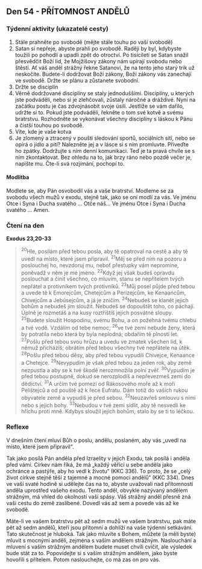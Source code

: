 ## Den 54 - PŘÍTOMNOST ANDĚLŮ

### Týdenní aktivity (ukazatelé cesty)

1. Stále prahněte po svobodě (mějte stále touhu po vaší svobodě)
1. Satan si nepřeje, abyste prahli po svobodě. Raději by byl, kdybyste toužili po pohodlí a upadli zpět do otroctví. Po tisíciletí se Satan snažil přesvědčit Boží lid, že Mojžíšovy zákony nám upírají svobodu nebo štěstí. Ať váš anděl strážný řekne Satanovi, že na tento jeho starý trik už neskočíte. Budete-li dodržovat Boží zákony, Boží zákony vás zanechají ve svobodě. Držte se plánu a zůstanete svobodní.
1. Držte se disciplín
1. Věrně dodržované disciplíny se staly jednoduššími. Disciplíny, u kterých jste podváděli, nebo si je zlehčovali, zůstaly náročné a dráždivé. Nyní na začátku postu je čas zdvojnásobit svoje úsilí. Jestliže se vám dařilo, udržte si to. Pokud jste podváděli, řekněte o tom své kotvě a svému bratrstvu. Rozhodněte se vykonávat všechny disciplíny s láskou k Pánu a čistší touhou po svobodě.
1. Víte, kde je vaše kotva
1. Je zlomený a ztracený v poušti sledování sportů, sociálních sítí, nebo se opírá o jídlo a pití? Nalezněte jej a v lásce si s ním promluvte. Přiveďte ho zpátky. Dodržujte s ním denní komunikaci. Teď je ta pravá chvíle se s ním zkontaktovat. Bez ohledu na to, jak brzy ráno nebo pozdě večer je, napište mu. Čte-li svá rozjímání, pochopí to.

#### Modlitba

Modlete se, aby Pán osvobodil vás a vaše bratrství.
Modleme se za svobodu všech mužů v exodu, stejně tak, jako se oni modlí za vás.
Ve jménu Otce i Syna i Ducha svatého … Otče náš… Ve jménu Otce i Syna i Ducha svatého … Amen.

### Čtení na den

**Exodus 23,20-33**

> <sup>20</sup>Hle, posílám před tebou posla, aby tě opatroval na cestě a aby tě uvedl na místo, které jsem připravil.
> <sup>21</sup>Měj se před ním na pozoru a poslouchej ho, nevzdoruj mu, neboť přestupky vám nepromine, poněvadž v něm je mé jméno.
> <sup>22</sup>Když jej však budeš opravdu poslouchat a činit všechno, co mluvím, stanu se nepřítelem tvých nepřátel a protivníkem tvých protivníků.
> <sup>23</sup>Můj posel půjde před tebou a uvede tě k Emorejcům, Chetejcům a Perizejcům, ke Kenaancům, Chivejcům a Jebúsejcům, a já je zničím.
> <sup>24</sup>Nebudeš se klanět jejich bohům a nebudeš jim sloužit. Nebudeš se dopouštět toho, co páchají. Úplně je rozmetáš a na kusy roztříštíš jejich posvátné sloupy.
> <sup>25</sup>Budete sloužit Hospodinu, svému Bohu, a on požehná tvému chlebu a tvé vodě. Vzdálím od tebe nemoc;
> <sup>26</sup>ve tvé zemi nebude ženy, která by potratila nebo která by byla neplodná; obdařím tě plností let.
> <sup>27</sup>Pošlu před tebou svou hrůzu a uvedu ve zmatek všechen lid, k němuž přicházíš; obrátím před tebou všechny tvé nepřátele na útěk.
> <sup>28</sup>Pošlu před tebou děsy, aby před tebou vypudili Chivejce, Kenaance a Chetejce.
> <sup>29</sup>Nevypudím je však před tebou za jeden rok, aby země nezpustla a aby se k tvé škodě nerozmnožila polní zvěř.
> <sup>30</sup>Vypudím je před tebou postupně, dokud se nerozplodíš a nepřevezmeš zemi do dědictví.
> <sup>31</sup>A určím tvé pomezí od Rákosového moře až k moři Pelištejců a od pouště až k řece Eufratu. Dám totiž do vašich rukou obyvatele země a vypudíš je před sebou.
> <sup>32</sup>Neuzavřeš smlouvu s nimi nebo s jejich bohy.
> <sup>33</sup>Nebudou v tvé zemi sídlit, aby tě nesvedli ke hříchu proti mně. Kdybys sloužil jejich bohům, stalo by se ti to léčkou.

### Reflexe

V dnešním čtení mluví Bůh o poslu, andělu, poslaném, aby vás „uvedl na místo, které jsem připravil“.

Tak jako posílá Pán anděla před Izraelity v jejich Exodu, tak posílá i anděla před vámi. Církev nám říká, že má „každý
věřící u sebe anděla jako ochránce a pastýře, aby ho vedl k životu“ (KKC 336). To proto, že se „celý život církve stejně
těší z tajemné a mocné pomoci andělů“ (KKC 334). Dnes ve vaší svaté hodině si udělejte čas na to, abyste uvažovali
nad přítomností anděla uprostřed vašeho exodu. Tento anděl, obvykle nazývaný andělem strážným, má vhled do
okolností vaší spásy. Váš strážný anděl přesně zná vaši cestu do země zaslíbené. Dovedl vás až sem a povede vás až ke
svobodě.

Máte-li ve vašem bratrstvu pět až sedm mužů ve vašem bratrstvu, pak máte pět až sedm andělů, kteří jsou přítomní a
dohlíží na vaše týdenní setkávání. Tato skutečnost je hluboká. Tak jako mluvíte s Bohem, můžete (a měli byste) mluvit
s mocnými anděli, zejména s vaším andělem strážným. Naslouchání a mluvení s vaším strážným andělem budete muset
chvíli cvičit, ale výsledek bude stát za to. Popovídejte si s vaším strážným andělem, jako byste hovořili s přítelem.
Potom naslouchejte, co má zas on pro vás.
